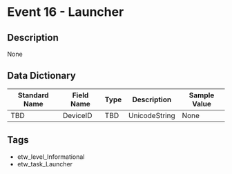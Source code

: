 # Event 16 - Launcher

## Description
None

## Data Dictionary
|Standard Name|Field Name|Type|Description|Sample Value|
|---|---|---|---|---|
|TBD|DeviceID|TBD|UnicodeString|None|None|

## Tags
* etw_level_Informational
* etw_task_Launcher